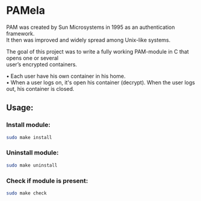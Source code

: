 # PAMela

PAM was created by Sun Microsystems in 1995 as an authentication framework.  
It then was improved and widely spread among Unix-like systems.  

The goal of this project was to write a fully working PAM-module in C that opens one or several  
user’s encrypted containers.  

• Each user have his own container in his home.  
• When a user logs on, it's open his container (decrypt). When the user logs
out, his container is closed.  

## Usage:
### Install module:
```bash
sudo make install
```
### Uninstall module:
```bash
sudo make uninstall
```
### Check if module is present:
```bash
sudo make check
```
